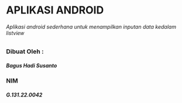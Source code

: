 # APLIKASI ANDROID
###### Aplikasi android sederhana untuk menampilkan inputan data kedalam listview

### Dibuat Oleh :
##### Bagus Hadi Susanto
### NIM
##### G.131.22.0042